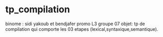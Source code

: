 # tp_compilation
binome : sidi yakoub et bendjafer
promo L3 groupe 07
objet: tp  de compilation  qui comporte les 03 etapes (lexical,syntaxique,semantique).
